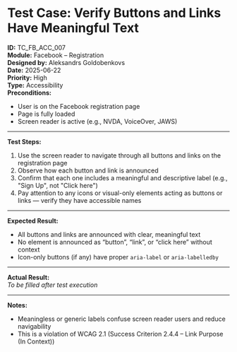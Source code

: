 # Test Case: Verify Buttons and Links Have Meaningful Text

**ID:** TC_FB_ACC_007  
**Module:** Facebook – Registration  
**Designed by:** Aleksandrs Goldobenkovs  
**Date:** 2025-06-22  
**Priority:** High  
**Type:** Accessibility  
**Preconditions:**  
- User is on the Facebook registration page  
- Page is fully loaded  
- Screen reader is active (e.g., NVDA, VoiceOver, JAWS)

---

**Test Steps:**

1. Use the screen reader to navigate through all buttons and links on the registration page  
2. Observe how each button and link is announced  
3. Confirm that each one includes a meaningful and descriptive label (e.g., "Sign Up", not "Click here")  
4. Pay attention to any icons or visual-only elements acting as buttons or links — verify they have accessible names

---

**Expected Result:**  
- All buttons and links are announced with clear, meaningful text  
- No element is announced as “button”, “link”, or “click here” without context  
- Icon-only buttons (if any) have proper `aria-label` or `aria-labelledby`

---

**Actual Result:**  
_To be filled after test execution_

---

**Notes:**  
- Meaningless or generic labels confuse screen reader users and reduce navigability  
- This is a violation of WCAG 2.1 (Success Criterion 2.4.4 – Link Purpose (In Context))
